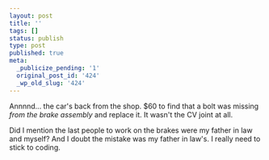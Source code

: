 ```yaml
---
layout: post
title: ''
tags: []
status: publish
type: post
published: true
meta:
  _publicize_pending: '1'
  original_post_id: '424'
  _wp_old_slug: '424'
---
```

Annnnd...  the car's back from the shop.  $60 to find that a bolt was missing <i>from the brake assembly</i> and replace it.  It wasn't the CV joint at all.

Did I mention the last people to work on the brakes were my father in law and myself?  And I doubt the mistake was my father in law's.  I really need to stick to coding.
